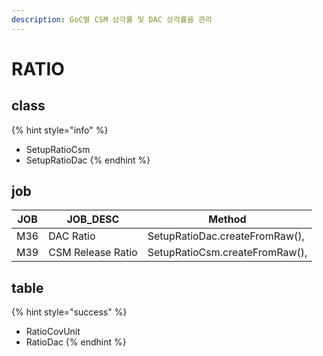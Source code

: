 ```yaml
---
description: GoC별 CSM 상각률 및 DAC 상각률을 관리
---
```


# RATIO

## class

{% hint style="info" %}
* SetupRatioCsm
* SetupRatioDac
{% endhint %}

## job

| JOB | JOB\_DESC         | Method                         |
| --- | ----------------- | ------------------------------ |
| M36 | DAC Ratio         | SetupRatioDac.createFromRaw(), |
| M39 | CSM Release Ratio | SetupRatioCsm.createFromRaw(), |

## table

{% hint style="success" %}
* RatioCovUnit
* RatioDac
{% endhint %}
